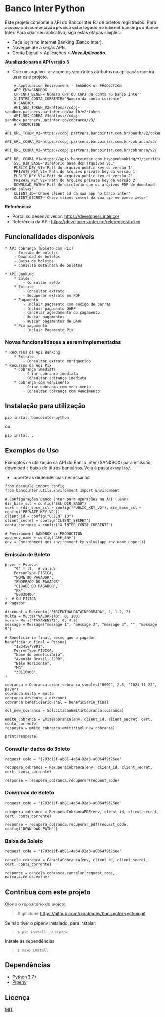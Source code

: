 #  Banco Inter Python
Este projeto consome a API do Banco Inter PJ de boletos registrados. Para acesso a documentação precisa estar logado no internet banking do Banco Inter. Para criar seu aplicativo, siga estas etapas simples:

* Faça login no Internet Banking (Banco Inter).
* Navegue até a seção APIs:
* Conta Digital > Aplicações > <em>**Nova Aplicação**</em>

**Atualizado para a API versão 3**

* Crie um arquivo `.env` com os seguitntes atributos na aplicação que irá usar este projeto.

```
    # Application Environment - SANDBOX or PRODUCTION
    APP_ENV=SANDBOX
    CPFCNPJ_BENEF='Número CPF OU CNPJ da conta no banco inter'
    X_INTER_CONTA_CORRENTE='Numero da conta corrente'
    # SANDBOX
    API_SBX_TOKEN_V2=https://cdpj-sandbox.partners.uatinter.co/oauth/v2/token
    API_SBX_COBRA_V3=https://cdpj-sandbox.partners.uatinter.co/cobranca/v3/
    # PRODUCTION
    API_URL_TOKEN_V2=https://cdpj.partners.bancointer.com.br/oauth/v2/token
    API_URL_COBRA_V3=https://cdpj.partners.bancointer.com.br/cobranca/v3/
    API_URL_COBRA_V2=https://cdpj.partners.bancointer.com.br/cobranca/v2/
    API_URL_COBRA_V1=https://apis.bancointer.com.br/openbanking/v1/certificado/
    SSL_DIR_BASE='Diretorio base dos arquivos SSL'
    PUBLIC_KEY_V1='Path do arquivo public key da versão 1'
    PRIVATE_KEY_V1='Path do Arquivo private key da versão 1'
    PUBLIC_KEY_V2='Path do arquivo public key da versão 2'
    PRIVATE_KEY_V2='Path do Arquivo private key da versão 2'
    DOWNLOAD_PATH='Path do diretorio que os arquivos PDF de download serão salvos'
    CLIENT_ID='Chave client id da sua app no banco inter'
    CLIENT_SECRET='Chave client secret da sua app no banco inter'
```

**Referências:**

* Portal do desenvolvedor: https://developers.inter.co/
* Referência da API: https://developers.inter.co/references/token

##  Funcionalidades disponíveis
    * API Cobrança (Boleto com Pix)
        - Emissão de boletos
        - Download de boletos
        - Baixa de boletos
        - Consulta detalhada de boletos
    
    * API Banking
        * Saldo
            - Consultar saldo
        * Extrato
            - Consultar extrato
            - Recuperar extrato em PDF
        * Pagamento
            - Incluir pagamento com código de barras
            - Incluir pagamento DARF
            - Cancelar agendamento do pagamento
            - Buscar pagamentos
            - Buscar pagamentos de DARF
        * Pix pagamento
            - Incluir Pagamento Pix

###  Novas funcionalidades a serem implementadas
    * Recursos da Api Banking
        * Extrato
            - Consultar extrato enriquecido
    * Recursos da Api Pix
        * Cobrança imediata
            - Criar cobrança imediata
            - Consultar cobrança imediata
        * Cobrança com vencimento
            - Criar cobrança com vencimento
            - Consultar cobrança com vencimento

##  Instalação para utilização

```pip install bancointer-python```

ou

```pip install .```

##  Exemplos de Uso
Exemplos de utilização da API do Banco Inter (SANDBOX) para emissão, download e baixa de títulos bancários. Veja a pasta `examples/`.

- Importe as dependências necessárias:

```
from decouple import config
from bancointer.utils.environment import Environment

# Configurações Banco Inter para operações na API (.env)
dir_base_ssl = config("SSL_DIR_BASE")
cert = (dir_base_ssl + config("PUBLIC_KEY_V2"), dir_base_ssl + config("PRIVATE_KEY_V2"))
client_id = config("CLIENT_ID")
client_secret = config("CLIENT_SECRET")
conta_corrente = config("X_INTER_CONTA_CORRENTE")

# Environment SANDBOX or PRODUCTION
app_env_name = config("APP_ENV")
env = Environment.get_environment_by_value(app_env_name.upper())
```

###  Emissão de Boleto
```
payer = Pessoa(
    "9" * 11,  # valido
    PersonType.FISICA,
    "NOME DO PAGADOR",
    "ENDERECO DO PAGADOR",
    "CIDADE DO PAGADOR",
    "PR",
    "80030000",
)  # OU FISICA
# Pagador

discount = Desconto("PERCENTUALDATAINFORMADA", 0, 1.2, 2)
multa = Multa("VALORFIXO", 0, 100)
mora = Mora("TAXAMENSAL", 0, 4.5)
message = Message("message 1", "message 2", "message 3", "", "message 5")

# Beneficiario final, mesmo que o pagador
beneficiario_final = Pessoa(
    "12345678901",
    PersonType.FISICA,
    "Nome do beneficiário",
    "Avenida Brasil, 1200",
    "Belo Horizonte",
    "MG",
    "30110000",
)

cobranca = Cobranca.criar_sobranca_simples("0001", 2.5, "2024-11-22", payer)
cobranca.multa = multa
cobranca.desconto = discount
cobranca.beneficiarioFinal = beneficiario_final

sol_new_cobranca = SolicitacaoEmitirCobranca(cobranca)

emite_cobranca = EmiteCobranca(env, client_id, client_secret, cert, conta_corrente)
resposta = emite_cobranca.emitir(sol_new_cobranca)

print(resposta)
```
### Consultar dados do Boleto
```
request_code = "1783d19f-ab81-4a54-92a3-a0064f9b26ee"

recupera_cobranca = RecuperaCobranca(env, client_id, client_secret, cert, conta_corrente)

response = recupera_cobranca.recuperar(request_code)
```
### Download de Boleto
```
request_code = "1783d19f-ab81-4a54-92a3-a0064f9b26ee"

recupera_cobranca = RecuperaCobrancaPDF(env, client_id, client_secret, cert, conta_corrente)

response = recupera_cobranca.recuperar_pdf(request_code, config("DOWNLOAD_PATH"))
```
### Baixa de Boleto
```
request_code = "1783d19f-ab81-4a54-92a3-a0064f9b26ee"

cancela_cobranca = CancelaCobranca(env, client_id, client_secret, cert, conta_corrente)

response = cancela_cobranca.cancelar(request_code, Baixa.ACERTOS.value)
```
## Contribua com este projeto

Clone o repositório do projeto

> $ git clone https://github.com/renatojdev/bancointer-python.git

Se não tiver o pipenv instalado, para instalar:
> ```$ pip install -U pipenv```

Instale as dependências
> ```$ make install```


## Dependências

- [Python 3.7+](https://www.python.org/downloads/release/python-374/)
- [Pipenv](https://github.com/kennethreitz/pipenv)

## Licença

[MIT](http://en.wikipedia.org/wiki/MIT_License)